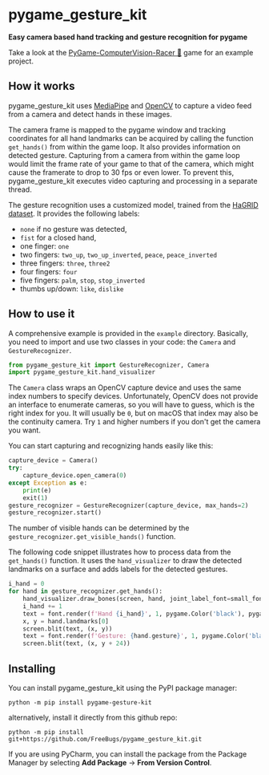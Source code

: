 # pygame_gesture_kit
**Easy camera based hand tracking and gesture recognition for pygame**

Take a look at the [PyGame-ComputerVision-Racer 🚗](https://github.com/FreeBugs/pygame_cv_racer) game for an example
project.

## How it works
pygame_gesture_kit uses [MediaPipe](https://developers.google.com/mediapipe) and  [OpenCV](https://opencv.org/) to
capture a video feed from a camera and detect hands in these images.

The camera frame is mapped to the pygame window and tracking coordinates for all hand landmarks can be acquired by
calling the function `get_hands()` from within the game loop. It also provides information on detected gesture.
Capturing from a camera from within the game loop would limit the frame rate of your game to that of the camera,
which might cause the framerate to drop to 30 fps or even lower. To prevent this, pygame_gesture_kit executes video 
capturing and processing in a separate thread.

The gesture recognition uses a customized model, trained from the [HaGRID dataset](https://arxiv.org/abs/2206.08219).
It provides the following labels:
* `none` if no gesture was detected,
* `fist` for a closed hand,
* one finger: `one`
* two fingers: `two_up`, `two_up_inverted`, `peace`, `peace_inverted`
* three fingers: `three`, `three2`
* four fingers: `four`
* five fingers: `palm`, `stop`, `stop_inverted`
* thumbs up/down: `like`, `dislike`

## How to use it

A comprehensive example is provided in the `example` directory. Basically, you need to import and use two classes
in your code: the `Camera` and `GestureRecognizer`.

```python
from pygame_gesture_kit import GestureRecognizer, Camera
import pygame_gesture_kit.hand_visualizer
```

The `Camera` class wraps an OpenCV capture device and uses the same index numbers to specify devices. Unfortunately,
OpenCV does not provide an interface to enumerate cameras, so you will have to guess, which is the right index for
you. It will usually be `0`, but on macOS that index may also be the continuity camera. Try `1` and higher numbers
if you don't get the camera you want.

You can start capturing and recognizing hands easily like this:

```python
capture_device = Camera()
try:
    capture_device.open_camera(0)
except Exception as e:
    print(e)
    exit(1)
gesture_recognizer = GestureRecognizer(capture_device, max_hands=2)
gesture_recognizer.start()
```

The number of visible hands can be determined by the `gesture_recognizer.get_visible_hands()` function.

The following code snippet illustrates how to process data from the `get_hands()` function. It uses the `hand_visualizer`
to draw the detected landmarks on a surface and adds labels for the detected gestures.
```python
i_hand = 0
for hand in gesture_recognizer.get_hands():
    hand_visualizer.draw_bones(screen, hand, joint_label_font=small_font)
    i_hand += 1
    text = font.render(f'Hand {i_hand}', 1, pygame.Color('black'), pygame.Color('white'))
    x, y = hand.landmarks[0]
    screen.blit(text, (x, y))
    text = font.render(f'Gesture: {hand.gesture}', 1, pygame.Color('black'), pygame.Color('white'))
    screen.blit(text, (x, y + 24))
```

## Installing
You can install pygame_gesture_kit using the PyPI package manager:
```shell
python -m pip install pygame-gesture-kit
```
alternatively, install it directly from this github repo:
```shell
python -m pip install git+https://github.com/FreeBugs/pygame_gesture_kit.git
```

If you are using PyCharm, you can install the package from the Package Manager by selecting
**Add Package** -> **From Version Control**.

